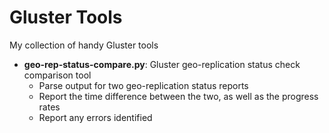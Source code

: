 # Gluster Tools

My collection of handy Gluster tools

* __geo-rep-status-compare.py__: Gluster geo-replication status check comparison tool
    * Parse output for two geo-replication status reports
    * Report the time difference between the two, as well as the progress rates
    * Report any errors identified
